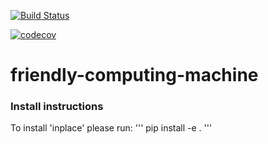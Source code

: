 [![Build Status](https://travis-ci.org/ssx9f/friendly-computing-machine.svg?branch=master)](https://travis-ci.org/ssx9f/friendly-computing-machine)



[![codecov](https://codecov.io/gh/ssx9f/friendly-computing-machine/branch/master/graph/badge.svg)](https://codecov.io/gh/ssx9f/friendly-computing-machine)



# friendly-computing-machine

### Install instructions
To install 'inplace' please run:
'''
pip install -e .
'''
